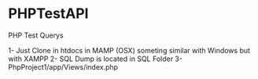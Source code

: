 # PHPTestAPI
PHP Test Querys


1- Just Clone in htdocs in MAMP (OSX) someting similar with Windows but with XAMPP
2- SQL Dump is located in SQL Folder
3- PhpProject1/app/Views/index.php
